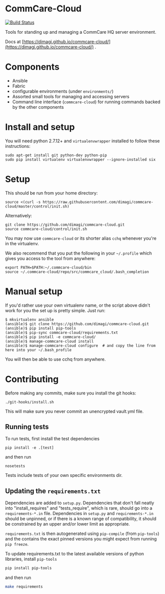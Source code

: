 # CommCare-Cloud

[![Build
Status](https://travis-ci.org/dimagi/commcare-cloud.svg?branch=master)](https://travis-ci.org/dimagi/commcare-cloud)

Tools for standing up and managing a CommCare HQ server environment.

Docs at [https://dimagi.github.io/commcare-cloud/](https://dimagi.github.io/commcare-cloud/)
.

# Components

- Ansible
- Fabric
- configurable environments (under `environments/`)
- Assorted small tools for managing and accessing servers
- Command line interface (`commcare-cloud`) for running commands backed
  by the other components


# Install and setup
You will need python 2.7.12+ and `virtualenvwrapper` installed to follow these instructions:

```
sudo apt-get install git python-dev python-pip
sudo pip install virtualenv virtualenvwrapper --ignore-installed six
```

# Setup

This should be run from your home directory:
```
source <(curl -s https://raw.githubusercontent.com/dimagi/commcare-cloud/master/control/init.sh)
```

Alternatively:

```
git clone https://github.com/dimagi/commcare-cloud.git
source commcare-cloud/control/init.sh
```

You may now use `commcare-cloud` or its shorter alias `cchq` whenever you're in the virtualenv.

We also recommend that you put the following in your `~/.profile` which gives you access to the tool
from anywhere:
```
export PATH=$PATH:~/.commcare-cloud/bin
source ~/.commcare-cloud/repo/src/commcare_cloud/.bash_completion

```

# Manual setup

If you'd rather use your own virtualenv name, or the script above didn't work for you
the set up is pretty simple. Just run:

```
$ mkvirtualenv ansible
(ansible)$ git clone https://github.com/dimagi/commcare-cloud.git
(ansible)$ pip install pip-tools
(ansible)$ pip-sync commcare-cloud/requirements.txt
(ansible)$ pip install -e commcare-cloud/
(ansible)$ manage-commcare-cloud install
(ansible)$ manage-commcare-cloud configure  # and copy the line from here into your ~/.bash_profile
```

You will then be able to use cchq from anywhere.


# Contributing

Before making any commits, make sure you install the git hooks:

```
./git-hooks/install.sh
```

This will make sure you never commit an unencrypted vault.yml file.


## Running tests

To run tests, first install the test dependencies

```
pip install -e .[test]
```

and then run

```
nosetests
```

Tests include tests of your own specific environments dir.

## Updating the `requirements.txt`

Dependencies are added to `setup.py`.
Dependencies that don't fall neatly into "install_requires"
and "tests_require", which is rare, should go into a `requirements-*.in` file.
Dependencies in `setup.py` and `requirements-*.in` should be unpinned,
or if there is a known range of compatibility, it should be constrained
by an upper and/or lower limit as appropriate.

`requirements.txt` is then autogenerated
using `pip-compile` (from `pip-tools`)
and the contains the exact pinned versions you might expect from
running `pip freeze`. 

To update requirements.txt to the latest available
versions of python libraries, install `pip-tools`

```bash
pip install pip-tools
```

and then run

```bash
make requirements
```
